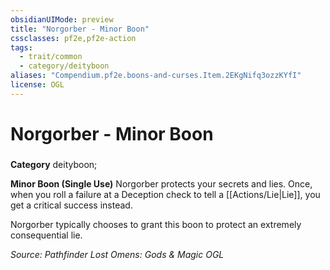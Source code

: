 ```yaml
---
obsidianUIMode: preview
title: "Norgorber - Minor Boon"
cssclasses: pf2e,pf2e-action
tags:
  - trait/common
  - category/deityboon
aliases: "Compendium.pf2e.boons-and-curses.Item.2EKgNifq3ozzKYfI"
license: OGL
---
```

# Norgorber - Minor Boon

### 

**Category** deityboon; 




**Minor Boon (Single Use)** Norgorber protects your secrets and lies. Once, when you roll a failure at a Deception check to tell a [[Actions/Lie|Lie]], you get a critical success instead.

Norgorber typically chooses to grant this boon to protect an extremely consequential lie.

*Source: Pathfinder Lost Omens: Gods & Magic*
*OGL*